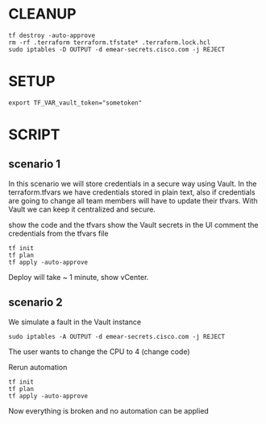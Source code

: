 # CLEANUP 
```
tf destroy -auto-approve
rm -rf .terraform terraform.tfstate* .terraform.lock.hcl
sudo iptables -D OUTPUT -d emear-secrets.cisco.com -j REJECT
```

# SETUP 
```
export TF_VAR_vault_token="sometoken"
```

# SCRIPT 
## scenario 1 
In this scenario we will store credentials in a secure way using Vault.
In the terraform.tfvars we have credentials stored in plain text, also if credentials are going to change all team members will have to update their tfvars. With Vault we can keep it centralized and secure.

show the code and the tfvars
show the Vault secrets in the UI
comment the credentials from the tfvars file

```
tf init
tf plan
tf apply -auto-approve
```
Deploy will take ~ 1 minute, show vCenter.

## scenario 2
We simulate a fault in the Vault instance
```
sudo iptables -A OUTPUT -d emear-secrets.cisco.com -j REJECT
```

The user wants to change the CPU to 4 (change code)

Rerun automation
```
tf init
tf plan
tf apply -auto-approve
```

Now everything is broken and no automation can be applied